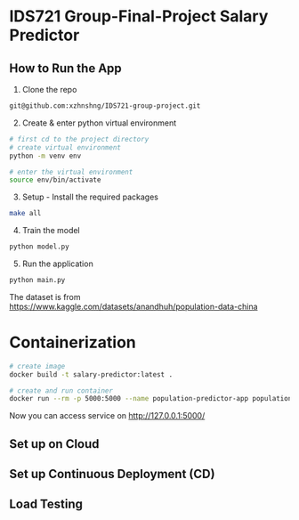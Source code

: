 # IDS721 Group-Final-Project Salary Predictor




## How to Run the App

1) Clone the repo
```bash
git@github.com:xzhnshng/IDS721-group-project.git
```
2) Create & enter python virtual environment
```bash
# first cd to the project directory
# create virtual environment
python -m venv env

# enter the virtual environment
source env/bin/activate
```

3) Setup - Install the required packages
```bash
make all
```
4) Train the model
```bash
python model.py
```
5) Run the application
```bash
python main.py
```

The dataset is from https://www.kaggle.com/datasets/anandhuh/population-data-china

# Containerization
```bash
# create image
docker build -t salary-predictor:latest .

# create and run container
docker run --rm -p 5000:5000 --name population-predictor-app population-predictor:latest
```
Now you can access service on http://127.0.0.1:5000/

## Set up on Cloud


## Set up Continuous Deployment (CD)



## Load Testing

